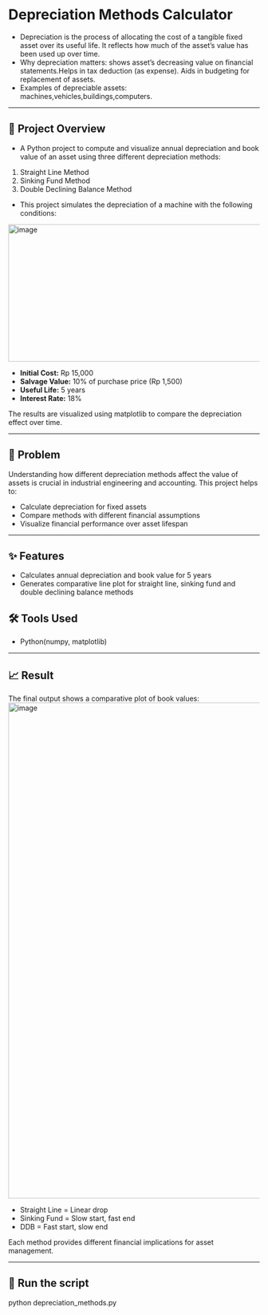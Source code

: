 # Depreciation Methods Calculator
- Depreciation is the process of allocating the cost of a tangible fixed asset over its useful life. It reflects how much of the asset’s value has been used up over time.
- Why depreciation matters: shows asset’s decreasing value on financial statements.Helps in tax deduction (as expense). Aids in budgeting for replacement of assets.
- Examples of depreciable assets: machines,vehicles,buildings,computers.

---

## 📌 Project Overview
- A Python project to compute and visualize annual depreciation and book value of an asset using three different depreciation methods:
1. Straight Line Method
2. Sinking Fund Method
3. Double Declining Balance Method
   
- This project simulates the depreciation of a machine with the following conditions:
<img width="950" height="275" alt="image" src="https://github.com/user-attachments/assets/13d5848d-a00e-41bc-9a39-d64eb885329e" />

- **Initial Cost:** Rp 15,000
- **Salvage Value:** 10% of purchase price (Rp 1,500)
- **Useful Life:** 5 years
- **Interest Rate:** 18%

The results are visualized using matplotlib to compare the depreciation effect over time.

---

## 🧩 Problem
Understanding how different depreciation methods affect the value of assets is crucial in industrial engineering and accounting. This project helps to:

- Calculate depreciation for fixed assets
- Compare methods with different financial assumptions
- Visualize financial performance over asset lifespan

---

## ✨ Features

- Calculates annual depreciation and book value for 5 years
- Generates comparative line plot for straight line, sinking fund and double declining balance methods

## 🛠 Tools Used

- Python(numpy, matplotlib)

---

## 📈 Result 

The final output shows a comparative plot of book values:
<img width="1425" height="993" alt="image" src="https://github.com/user-attachments/assets/eaa68186-83b6-40fc-9701-59904d30fba0" />

- Straight Line = Linear drop
- Sinking Fund = Slow start, fast end
- DDB = Fast start, slow end

Each method provides different financial implications for asset management.

---

## 🚀 Run the script

python depreciation_methods.py
